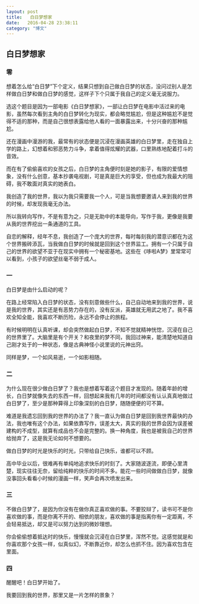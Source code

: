 ```yaml
---
layout: post
title:   白日梦想家
date:   2016-04-28 23:38:11
category: "博文"
---
```

## 白日梦想家

### 零

想着怎么给“白日梦”下个定义，结果只想到自己做白日梦的状态，没问过别人是怎样做白日梦和做白日梦的感觉，这样子下个只属于我自己的定义毫无说服力。

选这个题目是因为一部电影《白日梦想家》，一部让白日梦在电影中活过来的电影，虽然每次看到主角的白日梦转化为现实，都会略觉尴尬，但是这种尴尬不是觉得不适的那种，而是自己很想表露给他人看的一面暴露出来，十分兴奋的那种尴尬。

还在漫画中漫游的我，最常有的状态便是沉浸在漫画英雄的白日梦里，走在独自上学的路上，幻想着和邪恶势力斗争，拿着值得炫耀的武器，口里熟练地配着打斗的音效。

而在有了偷偷喜欢的女孩之后，白日梦的主角便时刻是她的影子，有限的爱情想象，没有什么创意，基本抄袭电视剧，可是真是巨大的享受，但也成为我最大的阻碍，我不敢面对真实的她表白。

我创造了我的世界，我以为我只需要我一个人，可是当我想要邀请人来到我的世界的时候，却发现我毫无办法。

所以我转向写作，不是有意为之，只是无助中的本能导向，写作于我，更像是我要从我的世界挖出一条通道的工具。

自恋的解释，经年不息，我创造了一个庞大的世界，每时每刻我的潜意识都在为这个世界搬砖添瓦，当我做白日梦的时候就是回到这个世界监工。拥有一个只属于自己的世界的欲望不亚于在现实中拥有一个秘密基地。这些在《哆啦A梦》里常常可以看到，小孩子的欲望丝毫不弱于成人。

### 一

白日梦是由什么启动的呢？

在路上经常陷入白日梦的状态，没有刻意做些什么，自己自动地来到我的世界，说是我的世界，其实还是有恶势力存在的，没有反派，英雄就无用武之地了。我不喜欢全知全能，我喜欢不断历险，永远不会停止的旅程。

有时候明明在认真听课，却会突然做起白日梦，不知不觉就精神恍惚，沉浸在自己的世界里了。大脑里是有个开关？和夜里的梦不同，我回过神来，能清楚地知道自己刚才处于的一种状态，像是古典神怪小说里说的元神出窍。

同样是梦，一个如风易逝，一个如影相随。


### 二

为什么现在很少做白日梦了？我也是想着写着这个题目才发现的。随着年龄的增长，白日梦就像失去的东西一样，回想起来我有几年的时间都没有认认真真地做过白日梦了，至少是那种算得上印象深刻的白日梦，随随便便的可不算。

难道是我遗忘回到我的世界的办法了？我一直认为做白日梦是回到我世界最快的办法，我也唯有这个办法，如果依靠写作，误差太大，真实的我的世界会因为误差被建构的不成型，就算有成品也不会是完整的。换一种角度，我也是被我自己的世界给抛弃了，这是我无论如何不想要的。

做白日梦的时光是快乐的时光，只带给自己快乐，谁都可以不顾。

高中毕业以后，很难再有单纯地追求快乐的时刻了。大家随波逐流，即便心里清楚，现实往往无奈，留给纯粹的快乐的时间不多。能花一些时间做做白日梦，就像没事回头看看小时候的漫画一样，笑声会再次喷发出来。

### 三

不做白日梦了，是因为你没有在做你真正喜欢做的事。不要狡辩了，读书可不是你喜欢做的事，而是你离不开的、相依的朋友，喜欢做的事是指离你有一定距离，不会轻易抵达，却又是可以努力达到的微妙理想。

你会偷偷想着抵达时的快乐，慢慢就会沉浸在白日梦里，浑然不觉。这感觉就是和你喜欢那个女孩一样，似真似幻，不断靠近你，却怎么也抓不住。因为喜欢包含在里面。

### 四

醒醒吧！白日梦开始了。

我要回到我的世界，那里又是一片怎样的景象？








